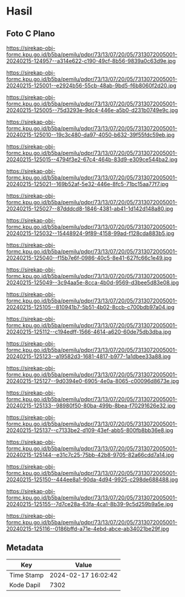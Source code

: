 # Hasil

## Foto C Plano

https://sirekap-obj-formc.kpu.go.id/b5ba/pemilu/pdpr/73/13/07/20/05/7313072005001-20240215-124957--a314e622-c190-49cf-8b56-9839a0c63d9e.jpg

https://sirekap-obj-formc.kpu.go.id/b5ba/pemilu/pdpr/73/13/07/20/05/7313072005001-20240215-125001--e2924b56-55cb-48ab-9bd5-f6b8060f2d20.jpg

https://sirekap-obj-formc.kpu.go.id/b5ba/pemilu/pdpr/73/13/07/20/05/7313072005001-20240215-125005--75d3293e-9dc4-446e-a5b0-d231b0749e9c.jpg

https://sirekap-obj-formc.kpu.go.id/b5ba/pemilu/pdpr/73/13/07/20/05/7313072005001-20240215-125010--19c3c480-da97-4050-b632-39f55fdc59eb.jpg

https://sirekap-obj-formc.kpu.go.id/b5ba/pemilu/pdpr/73/13/07/20/05/7313072005001-20240215-125015--4794f3e2-67c4-464b-83d9-e309ce544ba2.jpg

https://sirekap-obj-formc.kpu.go.id/b5ba/pemilu/pdpr/73/13/07/20/05/7313072005001-20240215-125021--169b52af-5e32-446e-8fc5-71bc15aa77f7.jpg

https://sirekap-obj-formc.kpu.go.id/b5ba/pemilu/pdpr/73/13/07/20/05/7313072005001-20240215-125027--87dddcd8-1846-4381-ab41-1d142d148a80.jpg

https://sirekap-obj-formc.kpu.go.id/b5ba/pemilu/pdpr/73/13/07/20/05/7313072005001-20240215-125032--15448924-9f89-4158-99ad-f128cda883b5.jpg

https://sirekap-obj-formc.kpu.go.id/b5ba/pemilu/pdpr/73/13/07/20/05/7313072005001-20240215-125040--f15b7e6f-0986-40c5-8e41-627fc66c1e49.jpg

https://sirekap-obj-formc.kpu.go.id/b5ba/pemilu/pdpr/73/13/07/20/05/7313072005001-20240215-125049--3c94aa5e-8cca-4b0d-9569-d3bee5d83e08.jpg

https://sirekap-obj-formc.kpu.go.id/b5ba/pemilu/pdpr/73/13/07/20/05/7313072005001-20240215-125105--810941b7-5b51-4b02-8ccb-c700bdb97a04.jpg

https://sirekap-obj-formc.kpu.go.id/b5ba/pemilu/pdpr/73/13/07/20/05/7313072005001-20240215-125112--c194edff-1566-4614-a620-60de75db3dba.jpg

https://sirekap-obj-formc.kpu.go.id/b5ba/pemilu/pdpr/73/13/07/20/05/7313072005001-20240215-125123--a19582d3-1681-4817-b977-1a1dbee33a88.jpg

https://sirekap-obj-formc.kpu.go.id/b5ba/pemilu/pdpr/73/13/07/20/05/7313072005001-20240215-125127--9d0394e0-6905-4e0a-8065-c00096d8673e.jpg

https://sirekap-obj-formc.kpu.go.id/b5ba/pemilu/pdpr/73/13/07/20/05/7313072005001-20240215-125133--98980f50-80ba-499b-8bea-f70291626e32.jpg

https://sirekap-obj-formc.kpu.go.id/b5ba/pemilu/pdpr/73/13/07/20/05/7313072005001-20240215-125137--c7133be2-d109-43ef-abb5-800fb8bb36e8.jpg

https://sirekap-obj-formc.kpu.go.id/b5ba/pemilu/pdpr/73/13/07/20/05/7313072005001-20240215-125144--e31c7c25-75bb-42b8-9705-82a66cdd7a14.jpg

https://sirekap-obj-formc.kpu.go.id/b5ba/pemilu/pdpr/73/13/07/20/05/7313072005001-20240215-125150--444ee8a1-90da-4d94-9925-c298de688488.jpg

https://sirekap-obj-formc.kpu.go.id/b5ba/pemilu/pdpr/73/13/07/20/05/7313072005001-20240215-125155--7d7ce28a-63fa-4ca1-8b39-9c5d259b9a5e.jpg

https://sirekap-obj-formc.kpu.go.id/b5ba/pemilu/pdpr/73/13/07/20/05/7313072005001-20240215-125116--0186bffd-a71e-4ebd-abce-ab34021be29f.jpg


## Metadata

| Key        | Value               |
| ---------- | ------------------- |
| Time Stamp | 2024-02-17 16:02:42 |
| Kode Dapil | 7302                |



